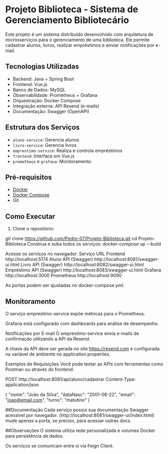 # Projeto Biblioteca - Sistema de Gerenciamento Bibliotecário

Este projeto é um sistema distribuído desenvolvido com arquitetura de microsserviços para o gerenciamento de uma biblioteca. 
Ele permite cadastrar alunos, livros, realizar empréstimos e enviar notificações por e-mail.

## Tecnologias Utilizadas

- Backend: Java + Spring Boot
- Frontend: Vue.js
- Banco de Dados: MySQL
- Observabilidade: Prometheus + Grafana
- Orquestração: Docker Compose
- Integração externa: API Resend (e-mails)
- Documentação: Swagger (OpenAPI)

## Estrutura dos Serviços

- `aluno-service`: Gerencia alunos
- `livro-service`: Gerencia livros
- `emprestimo-service`: Realiza e controla empréstimos
- `frontend`: Interface em Vue.js
- `prometheus` e `grafana`: Monitoramento

## Pré-requisitos

- [Docker](https://www.docker.com/)
- [Docker Compose](https://docs.docker.com/compose/)
- Git

## Como Executar

1. Clone o repositório:

git clone https://github.com/Pedro-07/Projeto-Biblioteca.git
cd Projeto-Biblioteca
Construa e suba todos os serviços:
docker-compose up --build

Acesse os serviços no navegador:
Serviço	URL
Frontend	http://localhost:5174
Aluno API (Swagger)	http://localhost:8081/swagger-ui.html
Livro API (Swagger)	http://localhost:8082/swagger-ui.html
Empréstimo API (Swagger)	http://localhost:8083/swagger-ui.html
Grafana	http://localhost:3000
Prometheus	http://localhost:9090

As portas podem ser ajustadas no docker-compose.yml.

## Monitoramento
O serviço emprestimo-service expõe métricas para o Prometheus.

Grafana está configurado com dashboards para análise de desempenho.

Notificações por E-mail
O emprestimo-service envia e-mails de confirmação utilizando a API da Resend.

A chave da API deve ser gerada no site https://resend.com e configurada na variável de ambiente no application.properties.

Exemplos de Requisições
Você pode testar as APIs com ferramentas como Postman ou através do frontend.


POST http://localhost:8081/api/aluno/cadastrar
Content-Type: application/json

{
  "nome": "João da Silva",
  "dataNasc": "2001-08-22",
  "email": "joao@email.com",
  "turno": "matutino"
}

##Documentação
Cada serviço possui sua documentação Swagger acessível por navegador.
(http://localhost:8081/swagger-ui/index.html) mude apenas a porta, se preciso, para acessar outras docs.

##Observações
O sistema utiliza rede personalizada e volumes Docker para persistência de dados.

Os serviços se comunicam entre si via Feign Client.
